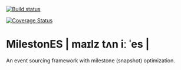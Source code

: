 [![Build status](https://travis-ci.org/hollodotme/MilestonES.svg)](https://travis-ci.org/hollodotme/MilestonES)

[![Coverage Status](https://coveralls.io/repos/hollodotme/MilestonES/badge.svg?branch=feature%2Fsnapshots&service=github)](https://coveralls.io/github/hollodotme/MilestonES?branch=feature%2Fsnapshots)

# MilestonES | maɪlz tʌn iː ˈes |

An event sourcing framework with milestone (snapshot) optimization. 
